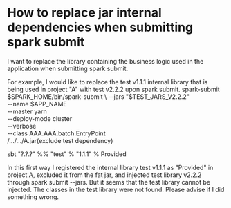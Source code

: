 
# How to replace jar internal dependencies when submitting spark submit

I want to replace the library containing the business logic used in the application when submitting spark submit.

For example, I would like to replace the test v1.1.1 internal library that is being used in project "A" with test v2.2.2 upon spark submit.
spark-submit
$SPARK_HOME/bin/spark-submit \
  --jars "$TEST_JARS_V2.2.2" \
  --name $APP_NAME \
  --master yarn \
  --deploy-mode cluster \
  --verbose \
  --class AAA.AAA.batch.EntryPoint \
  /.../.../A.jar(exclude test dependency)

sbt
"?.?.?" %% "test" % "1.1.1" % Provided

In this first way
I registered the internal library test v1.1.1 as "Provided" in project A, excluded it from the fat jar, and injected test library  v2.2.2 through spark submit --jars.
But it seems that the test library cannot be injected.
The classes in the test library were not found.
Please advise if I did something wrong.

        